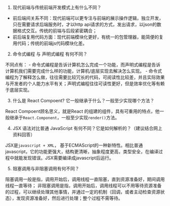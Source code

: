 1. 现代前端与传统前端开发模式上有什么不同？

  - 前后端间关系不同：现代前端可以更专注与前端的展示操作逻辑，独立开发，只在需要请求后端服务时，才以http api请求的方式，发出请求，以json的数据格式交互。传统的前端与后段紧密耦合；
  - 前后端复用代码方面：现代前端模块化更好，有统一的包管理器，能简便的复用代码；传统的前端js代码模块化差。

2. 命令式编程 与 声明式编程 有何不同？

  不同点有：
    - 命令式编程是告诉计算机怎么完成一个功能，而声明式编程是告诉计算机我们需要完成什么样的功能，计算机/底层实现去解决怎么实现。
	- 命令式编程为了解释怎么做，往往需要比较冗长的代码，可阅读性比较差，并且实际效果与开发者的个人能力水平有关；声明式编程往往可读性更好，但是效率优化等有赖于底层实现。

3. 什么是 React Compoent? 它一般继承于什么？一般至少实现哪个方法？

React Compoent顾名思义，就是React 的组建的组件，具有可重用的特点，他一般继承于`React.Component`，一般至少实现`render()`方法。

4. JSX 语法对比普通 JavaScript 有何不同？它是如何解析的？（建议结合网上资料回答）

JSX是`javascript + XML`， 基于ECMAScript的一种新特性。相比普通javascript，它的功能更强大，结构更清晰，抽象程度更高，类型安全，在编译过程中就能发现错误。JSX需要编译成javascript后运行。

5. 阻塞调用与非阻塞调用有何不同？

阻塞调用一般是指，调用开始后，调用线程一直阻塞，直到资源准备好，期间调用线程一直等待；
非阻塞调用是指，调用开始后，调用线程可以不用等待资源准备的过程，可以继续处理其他事情，并通过一定的机制（回调，或者主动检查资源状态），发现资源准备好，然后进行处理；整个过程不需等待。
